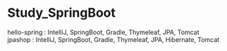 # Study_SpringBoot

hello-spring : IntelliJ, SpringBoot, Gradle, Thymeleaf, JPA, Tomcat<br>
jpashop : IntelliJ, SpringBoot, Gradle, Thymeleaf, JPA, Hibernate, Tomcat
